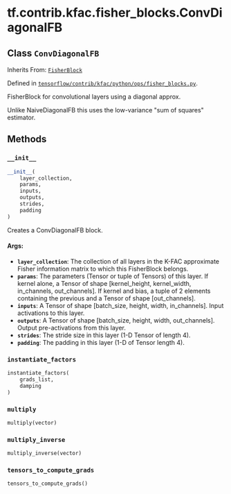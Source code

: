 <div itemscope itemtype="http://developers.google.com/ReferenceObject">
<meta itemprop="name" content="tf.contrib.kfac.fisher_blocks.ConvDiagonalFB" />
<meta itemprop="property" content="__init__"/>
<meta itemprop="property" content="instantiate_factors"/>
<meta itemprop="property" content="multiply"/>
<meta itemprop="property" content="multiply_inverse"/>
<meta itemprop="property" content="tensors_to_compute_grads"/>
</div>

# tf.contrib.kfac.fisher_blocks.ConvDiagonalFB

## Class `ConvDiagonalFB`

Inherits From: [`FisherBlock`](../../../../tf/contrib/kfac/fisher_blocks/FisherBlock.md)



Defined in [`tensorflow/contrib/kfac/python/ops/fisher_blocks.py`](https://www.tensorflow.org/code/tensorflow/contrib/kfac/python/ops/fisher_blocks.py).

FisherBlock for convolutional layers using a diagonal approx.

Unlike NaiveDiagonalFB this uses the low-variance "sum of squares" estimator.

## Methods

<h3 id="__init__"><code>__init__</code></h3>

``` python
__init__(
    layer_collection,
    params,
    inputs,
    outputs,
    strides,
    padding
)
```

Creates a ConvDiagonalFB block.

#### Args:

* <b>`layer_collection`</b>: The collection of all layers in the K-FAC approximate
      Fisher information matrix to which this FisherBlock belongs.
* <b>`params`</b>: The parameters (Tensor or tuple of Tensors) of this layer. If
    kernel alone, a Tensor of shape [kernel_height, kernel_width,
    in_channels, out_channels]. If kernel and bias, a tuple of 2 elements
    containing the previous and a Tensor of shape [out_channels].
* <b>`inputs`</b>: A Tensor of shape [batch_size, height, width, in_channels].
    Input activations to this layer.
* <b>`outputs`</b>: A Tensor of shape [batch_size, height, width, out_channels].
    Output pre-activations from this layer.
* <b>`strides`</b>: The stride size in this layer (1-D Tensor of length 4).
* <b>`padding`</b>: The padding in this layer (1-D of Tensor length 4).

<h3 id="instantiate_factors"><code>instantiate_factors</code></h3>

``` python
instantiate_factors(
    grads_list,
    damping
)
```



<h3 id="multiply"><code>multiply</code></h3>

``` python
multiply(vector)
```



<h3 id="multiply_inverse"><code>multiply_inverse</code></h3>

``` python
multiply_inverse(vector)
```



<h3 id="tensors_to_compute_grads"><code>tensors_to_compute_grads</code></h3>

``` python
tensors_to_compute_grads()
```





